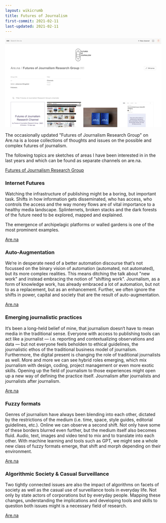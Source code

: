 ```yaml
---
layout: wikicrumb
title: Futures of Journalism
first-commit: 2021-02-11
last-updated: 2021-02-11
---
```


![](/img/wiki/futures-of-journalism/arena.png)

The occasionally updated "Futures of Journalism Research Group" on Are.na is a loose collections of thoughts and issues on the possible and complex futures of journalism.

The following topics are sketches of areas I have been interested in in the last years and which can be found as separate channels on are.na.

<p><a class="button" href="https://www.are.na/futures-of-journalism-research-group">Futures of Journalism Research Group</a></p>

### Internet Futures
Watching the infrastructure of publishing might be a boring, but important task. Shifts in how information gets disseminated, who has access, who controls the access and the way money flows are of vital importance to a healthy media landscape. Splinternets, broken stacks and the dark forests of the future need to be explored, mapped and explained.

The emergence of archipelagic platforms or walled gardens is one of the most prominent examples.

<p><a class="button" href="https://www.are.na/futures-of-journalism-research-group/internet-futures-foj">Are.na</a></p>



### Auto-Augmentation
We‘re in desperate need of a better automation discourse that‘s not focussed on the binary vision of automation (automated, not automated), but its more complex realities. This means ditching the talk about "new work" and instead embracing the notion of "shifting work". Journalism, as a form of knowledge work, has already embraced a lot of automation, but not to as a replacement, but as an enhancement. Further, we often ignore the shifts in power, capital and society that are the result of auto-augmentation.

<p><a class="button" href="https://www.are.na/futures-of-journalism-research-group/auto-augment-foj">Are.na</a></p>



### Emerging journalistic practices
It‘s been a long-held belief of mine, that journalism doesn‘t have to mean media in the traditional sense. Everyone with access to publishing tools can act like a journalist — i.e. reporting and contextualizing observations and data — but not everyone feels beholden to ethical guidelines, the journalistic ethos of the traditional business model of journalism. Furthermore, the digital present is changing the role of traditional journalists as well. More and more we can see hybrid roles emerging, which mix journalism with design, coding, project management or even more exotic skills. Opening up the field of journalism to those experiences might open up a new way of defining the practice itself. Journalism after journalists and journalists after journalism.

<p><a class="button" href="https://www.are.na/futures-of-journalism-research-group/emerging-journalistic-practices-foj">Are.na</a></p>



### Fuzzy formats
Genres of journalism have always been blending into each other, dictated by the restrictions of the medium (i.e. time, space, style guides, editorial guidelines, etc.). Online we can observe a second shift. Not only have some of these borders blurred even further, but the medium itself also becomes fluid. Audio, text, images and video tend to mix and to translate into each other. With machine learning and tools such as GPT, we might see a whole new class of fuzzy formats emerge, that shift and morph depending on their environment.

<p><a class="button" href="https://www.are.na/futures-of-journalism-research-group/fuzzy-formats-foj">Are.na</a></p>



### Algorithmic Society & Casual Surveillance
Two tightly connected issues are also the impact of algorithms on facets of society as well as the casual use of surveillance tools in everyday life. Not only by state actors of corporations but by everyday people. Mapping these changes, understanding the implications and developing tools and skills to question both issues might is a necessary field of research.

<p><a class="button" href="https://www.are.na/futures-of-journalism-research-group/foj-algorithmic-society-hqyacii7zw">Are.na</a></p>
